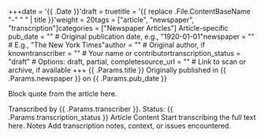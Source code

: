 +++date = '{{ .Date }}'draft = truetitle = '{{ replace .File.ContentBaseName "-" " " | title }}'weight = 20tags = ["article", "newspaper", "transcription"]categories = ["Newspaper Articles"]
Article-specific
pub_date = ""    # Original publication date, e.g., "1920-01-01"newspaper = ""   # E.g., "The New York Times"author = ""      # Original author, if knowntranscriber = "" # Your name or contributortranscription_status = "draft"  # Options: draft, partial, completesource_url = ""  # Link to scan or archive, if available
+++
{{ .Params.title }}
Originally published in {{ .Params.newspaper }} on {{ .Params.pub_date }}

Block quote from the article here.

Transcribed by {{ .Params.transcriber }}. Status: {{ .Params.transcription_status }}
Article Content
Start transcribing the full text here.
Notes
Add transcription notes, context, or issues encountered.
